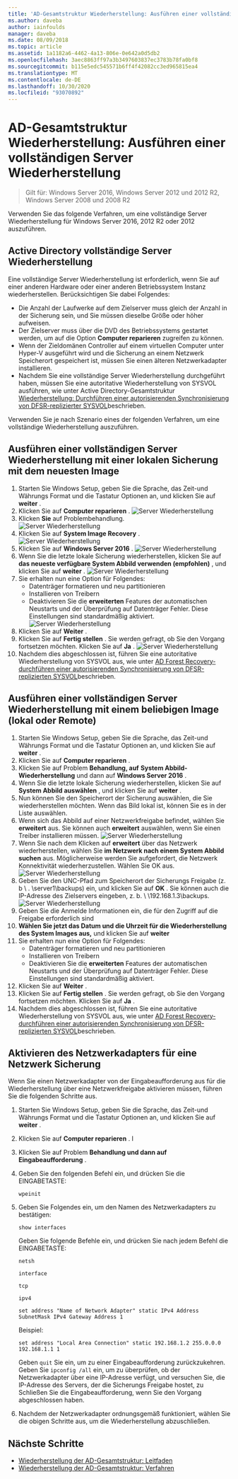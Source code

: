 ```yaml
---
title: 'AD-Gesamtstruktur Wiederherstellung: Ausführen einer vollständigen Server Wiederherstellung'
ms.author: daveba
author: iainfoulds
manager: daveba
ms.date: 08/09/2018
ms.topic: article
ms.assetid: 1a1182a6-4462-4a13-806e-0e642a0d5db2
ms.openlocfilehash: 3aec8863ff97a3b3497603837ec3783b78fa0bf8
ms.sourcegitcommit: b115e5edc545571b6ff4f42082cc3ed965815ea4
ms.translationtype: MT
ms.contentlocale: de-DE
ms.lasthandoff: 10/30/2020
ms.locfileid: "93070892"
---
```

# <a name="ad-forest-recovery---performing-a-full-server-recovery"></a>AD-Gesamtstruktur Wiederherstellung: Ausführen einer vollständigen Server Wiederherstellung

>Gilt für: Windows Server 2016, Windows Server 2012 und 2012 R2, Windows Server 2008 und 2008 R2

Verwenden Sie das folgende Verfahren, um eine vollständige Server Wiederherstellung für Windows Server 2016, 2012 R2 oder 2012 auszuführen.

## <a name="active-directory-full-server-recovery"></a>Active Directory vollständige Server Wiederherstellung

Eine vollständige Server Wiederherstellung ist erforderlich, wenn Sie auf einer anderen Hardware oder einer anderen Betriebssystem Instanz wiederherstellen. Berücksichtigen Sie dabei Folgendes:

- Die Anzahl der Laufwerke auf dem Zielserver muss gleich der Anzahl in der Sicherung sein, und Sie müssen dieselbe Größe oder höher aufweisen.
- Der Zielserver muss über die DVD des Betriebssystems gestartet werden, um auf die Option **Computer reparieren** zugreifen zu können.
- Wenn der Zieldomänen Controller auf einem virtuellen Computer unter Hyper-V ausgeführt wird und die Sicherung an einem Netzwerk Speicherort gespeichert ist, müssen Sie einen älteren Netzwerkadapter installieren.
- Nachdem Sie eine vollständige Server Wiederherstellung durchgeführt haben, müssen Sie eine autoritative Wiederherstellung von SYSVOL ausführen, wie unter Active Directory-Gesamtstruktur [Wiederherstellung: Durchführen einer autorisierenden Synchronisierung von DFSR-replizierter SYSVOL](AD-Forest-Recovery-Authoritative-Recovery-SYSVOL.md)beschrieben.

Verwenden Sie je nach Szenario eines der folgenden Verfahren, um eine vollständige Wiederherstellung auszuführen.

## <a name="perform-a-full-server-restore-with-a-local-backup-with-the-latest-image"></a>Ausführen einer vollständigen Server Wiederherstellung mit einer lokalen Sicherung mit dem neuesten Image

1. Starten Sie Windows Setup, geben Sie die Sprache, das Zeit-und Währungs Format und die Tastatur Optionen an, und klicken Sie auf **weiter** .
2. Klicken Sie auf **Computer reparieren** .
   ![Server Wiederherstellung](media/AD-Forest-Recovery-Perform-a-Full-Recovery/restore1.png)
3. Klicken **Sie** auf Problembehandlung.</br>
   ![Server Wiederherstellung](media/AD-Forest-Recovery-Perform-a-Full-Recovery/restore2.png)
4. Klicken Sie auf **System Image Recovery** .</br>
   ![Server Wiederherstellung](media/AD-Forest-Recovery-Perform-a-Full-Recovery/restore3.png)
5. Klicken Sie auf **Windows Server 2016** .
   ![Server Wiederherstellung](media/AD-Forest-Recovery-Perform-a-Full-Recovery/restore4.png)
6. Wenn Sie die letzte lokale Sicherung wiederherstellen, klicken Sie auf **das neueste verfügbare System Abbild verwenden (empfohlen)** , und klicken Sie auf **weiter** .
   ![Server Wiederherstellung](media/AD-Forest-Recovery-Perform-a-Full-Recovery/restore5.png)
7. Sie erhalten nun eine Option für Folgendes:
   -  Datenträger formatieren und neu partitionieren
   -  Installieren von Treibern
   -  Deaktivieren Sie die **erweiterten** Features der automatischen Neustarts und der Überprüfung auf Datenträger Fehler. Diese Einstellungen sind standardmäßig aktiviert.
   ![Server Wiederherstellung](media/AD-Forest-Recovery-Perform-a-Full-Recovery/restore6.png)
8. Klicken Sie auf **Weiter** .
9. Klicken Sie auf **Fertig stellen** . Sie werden gefragt, ob Sie den Vorgang fortsetzen möchten. Klicken Sie auf **Ja** .
   ![Server Wiederherstellung](media/AD-Forest-Recovery-Perform-a-Full-Recovery/restore11.png)
10. Nachdem dies abgeschlossen ist, führen Sie eine autoritative Wiederherstellung von SYSVOL aus, wie unter [AD Forest Recovery-durchführen einer autorisierenden Synchronisierung von DFSR-replizierten SYSVOL](AD-Forest-Recovery-Authoritative-Recovery-SYSVOL.md)beschrieben.

## <a name="perform-a-full-server-restore-with-any-image-local-or-remote"></a>Ausführen einer vollständigen Server Wiederherstellung mit einem beliebigen Image (lokal oder Remote)

1. Starten Sie Windows Setup, geben Sie die Sprache, das Zeit-und Währungs Format und die Tastatur Optionen an, und klicken Sie auf **weiter** .
2. Klicken Sie auf **Computer reparieren** .</br>
3. Klicken Sie auf Problem **Behandlung, auf** **System Abbild-Wiederherstellung** und dann auf **Windows Server 2016** .
4. Wenn Sie die letzte lokale Sicherung wiederherstellen, klicken Sie auf **System Abbild auswählen** , und klicken Sie auf **weiter** .
5. Nun können Sie den Speicherort der Sicherung auswählen, die Sie wiederherstellen möchten. Wenn das Bild lokal ist, können Sie es in der Liste auswählen.
6. Wenn sich das Abbild auf einer Netzwerkfreigabe befindet, wählen Sie **erweitert** aus. Sie können auch **erweitert** auswählen, wenn Sie einen Treiber installieren müssen.
   ![Server Wiederherstellung](media/AD-Forest-Recovery-Perform-a-Full-Recovery/restore7.png)
7. Wenn Sie nach dem Klicken auf **erweitert** über das Netzwerk wiederherstellen, wählen Sie **im Netzwerk nach einem System Abbild suchen** aus. Möglicherweise werden Sie aufgefordert, die Netzwerk Konnektivität wiederherzustellen. Wählen Sie OK aus. </br>
   ![Server Wiederherstellung](media/AD-Forest-Recovery-Perform-a-Full-Recovery/restore8.png)
8. Geben Sie den UNC-Pfad zum Speicherort der Sicherungs Freigabe (z. b \\ . \server1\backups) ein, und klicken Sie auf **OK** . Sie können auch die IP-Adresse des Zielservers eingeben, z. b. \\ \192.168.1.3\backups.
   ![Server Wiederherstellung](media/AD-Forest-Recovery-Perform-a-Full-Recovery/restore9.png)
9. Geben Sie die Anmelde Informationen ein, die für den Zugriff auf die Freigabe erforderlich sind
10. **Wählen Sie jetzt das Datum und die Uhrzeit für die Wiederherstellung des System Images aus,** und klicken Sie auf **weiter**
11. Sie erhalten nun eine Option für Folgendes:
    - Datenträger formatieren und neu partitionieren
    - Installieren von Treibern
    - Deaktivieren Sie die **erweiterten** Features der automatischen Neustarts und der Überprüfung auf Datenträger Fehler. Diese Einstellungen sind standardmäßig aktiviert.
12. Klicken Sie auf **Weiter** .
13. Klicken Sie auf **Fertig stellen** . Sie werden gefragt, ob Sie den Vorgang fortsetzen möchten. Klicken Sie auf **Ja** .
14. Nachdem dies abgeschlossen ist, führen Sie eine autoritative Wiederherstellung von SYSVOL aus, wie unter [AD Forest Recovery-durchführen einer autorisierenden Synchronisierung von DFSR-replizierten SYSVOL](AD-Forest-Recovery-Authoritative-Recovery-SYSVOL.md)beschrieben.

## <a name="enabling-the-network-adapter-for-a-network-backup"></a>Aktivieren des Netzwerkadapters für eine Netzwerk Sicherung

Wenn Sie einen Netzwerkadapter von der Eingabeaufforderung aus für die Wiederherstellung über eine Netzwerkfreigabe aktivieren müssen, führen Sie die folgenden Schritte aus.

1. Starten Sie Windows Setup, geben Sie die Sprache, das Zeit-und Währungs Format und die Tastatur Optionen an, und klicken Sie auf **weiter** .
2. Klicken Sie auf **Computer reparieren** . I
3. Klicken Sie auf Problem **Behandlung und dann auf** **Eingabeaufforderung** .
4. Geben Sie den folgenden Befehl ein, und drücken Sie die EINGABETASTE:

   ```
   wpeinit
   ```

5. Geben Sie Folgendes ein, um den Namen des Netzwerkadapters zu bestätigen:

   ```
   show interfaces
   ```

   Geben Sie folgende Befehle ein, und drücken Sie nach jedem Befehl die EINGABETASTE:

   ```
   netsh
   ```

   ```
   interface
   ```

   ```
   tcp
   ```

   ```
   ipv4
   ```

   ```
   set address "Name of Network Adapter" static IPv4 Address SubnetMask IPv4 Gateway Address 1
   ```

   Beispiel:

   ```
   set address "Local Area Connection" static 192.168.1.2 255.0.0.0 192.168.1.1 1
   ```

   Geben `quit` Sie ein, um zu einer Eingabeaufforderung zurückzukehren. Geben Sie `ipconfig /all` ein, um zu überprüfen, ob der Netzwerkadapter über eine IP-Adresse verfügt, und versuchen Sie, die IP-Adresse des Servers, der die Sicherungs Freigabe hostet, zu Schließen Sie die Eingabeaufforderung, wenn Sie den Vorgang abgeschlossen haben.

6. Nachdem der Netzwerkadapter ordnungsgemäß funktioniert, wählen Sie die obigen Schritte aus, um die Wiederherstellung abzuschließen.

## <a name="next-steps"></a>Nächste Schritte

- [Wiederherstellung der AD-Gesamtstruktur: Leitfaden](AD-Forest-Recovery-Guide.md)
- [Wiederherstellung der AD-Gesamtstruktur: Verfahren](AD-Forest-Recovery-Procedures.md)
